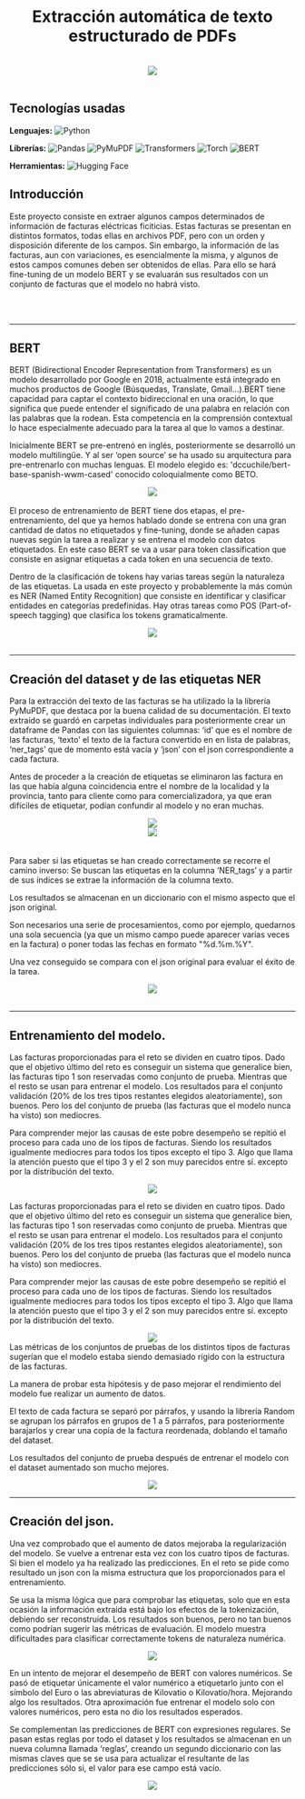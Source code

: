 <div align="center">

# Extracción automática de texto estructurado de PDFs

</div>

<br>
<div align="center">

  <img src="https://github.com/OscarDomPer/extraccion_facturas/blob/main/imaxes/imaxe0.png?raw=true">
  
</div>

<br>

## Tecnologías usadas

**Lenguajes:**
![Python](https://img.shields.io/badge/-Python-3776AB?style=flat&logo=python&logoColor=white)

**Librerías:**
![Pandas](https://img.shields.io/badge/-Pandas-150458?style=flat&logo=pandas&logoColor=white)
![PyMuPDF](https://img.shields.io/badge/-PyMuPDF-00599C?style=flat&logo=fitz&logoColor=white)
![Transformers](https://img.shields.io/badge/-Transformers-FF6F00?style=flat&logo=huggingface&logoColor=white)
![Torch](https://img.shields.io/badge/-Torch-EE4C2C?style=flat&logo=pytorch&logoColor=white)
![BERT](https://img.shields.io/badge/-BERT-181717?style=flat&logo=bert&logoColor=white)

**Herramientas:**
![Hugging Face](https://img.shields.io/badge/-Hugging%20Face-FFD700?style=flat&logo=huggingface&logoColor=white)

## Introducción

Este proyecto consiste en extraer algunos campos determinados de información de facturas eléctricas ficiticias. Estas
facturas se presentan en distintos formatos, todas ellas en archivos PDF, pero con un orden y disposición diferente de los
campos. Sin embargo, la información de las facturas, aun con variaciones, es esencialmente la misma, y algunos de estos
campos comunes deben ser obtenidos de ellas.
Para ello se hará fine-tuning de un modelo BERT y se evaluarán sus resultados con un conjunto de facturas que el modelo no habrá visto.

<br>
<br>


****
## BERT


BERT (Bidirectional Encoder Representation from Transformers) es un modelo desarrollado por Google en 2018, actualmente está integrado en muchos productos de Google (Búsquedas, Translate, Gmail…).BERT tiene capacidad para captar el contexto bidireccional en una oración, lo que significa que puede entender el significado de una palabra en relación con las palabras que la rodean.  Esta competencia en la comprensión contextual lo hace especialmente adecuado para la tarea al que lo vamos a destinar.

Inicialmente BERT se pre-entrenó en inglés, posteriormente se desarrolló un modelo multilingüe. Y al ser ‘open source’ se ha usado su arquitectura para pre-entrenarlo con muchas lenguas. El modelo elegido es: 'dccuchile/bert-base-spanish-wwm-cased' conocido coloquialmente como BETO.

<div align="center">
  
<img src="https://github.com/OscarDomPer/extraccion_facturas/blob/main/imaxes/imaxe_1.png?raw=true">

  
</div>


<br>
El proceso de entrenamiento de BERT tiene dos etapas, el pre-entrenamiento, del que ya hemos hablado donde se entrena con una gran cantidad de datos no etiquetados y fine-tuning, donde se añaden capas nuevas según la tarea a realizar y se entrena el modelo con datos etiquetados. En este caso BERT se va a usar para token classification que consiste en asignar etiquetas a cada token en una secuencia de texto.  

Dentro de la clasificación de tokens hay varias tareas según la naturaleza de las etiquetas.
La usada en este proyecto y probablemente la más común es NER (Named Entity Recognition) que consiste en identificar y clasificar entidades en categorías predefinidas. Hay otras tareas como POS (Part-of-speech tagging) que clasifica los tokens gramaticalmente.


<div align="center">
  
<img src="https://github.com/OscarDomPer/extraccion_facturas/blob/main/imaxes/imaxe12.png?raw=true">

  
</div>
  <br>
  
****
## Creación del dataset y de las etiquetas NER

Para la extracción del texto de las facturas se ha utilizado la la librería PyMuPDF, que destaca por la buena calidad de su documentación. El texto extraído se guardó en carpetas individuales para posteriormente crear un dataframe de Pandas con las siguientes columnas: ‘id’ que es el nombre de las facturas, ‘texto’ el texto de la factura convertido en en lista de palabras, ‘ner_tags’ que de momento está vacía y ‘json’ con el json correspondiente a cada factura.

Antes de proceder a la creación de etiquetas se eliminaron las factura en las que había alguna coincidencia entre el nombre de la localidad y la provincia, tanto para cliente como para comercializadora, ya que eran difíciles de etiquetar, podían confundir al modelo y no eran muchas.


<div align="center">
  
<img src="https://github.com/OscarDomPer/extraccion_facturas/blob/main/imaxes/imaxe_2.png?raw=true">

  
</div>

<div align="center">
  
<img src="https://github.com/OscarDomPer/extraccion_facturas/blob/main/imaxes/imaxe_4.png?raw=true">

  
</div>
  <br>
<br>
Para saber si las etiquetas se han creado correctamente se recorre el camino inverso: Se buscan las etiquetas en la columna ‘NER_tags’ y a partir de sus índices se extrae la información de la columna texto.

Los resultados se almacenan en un diccionario con el mismo aspecto que el json original.

Son necesarios una serie de procesamientos, como por ejemplo, quedarnos una sola secuencia (ya que un mismo campo puede aparecer varias veces en la factura) o poner todas las fechas en formato "%d.%m.%Y".

Una vez conseguido se compara con el json original para evaluar el éxito de la tarea.



<div align="center">
  
<img src="https://github.com/OscarDomPer/extraccion_facturas/blob/main/imaxes/imaxe_5.png?raw=true">

  
</div>
  <br>

****
## Entrenamiento del modelo.
Las facturas proporcionadas para el reto se dividen en cuatro tipos.
Dado que el objetivo último del reto es conseguir un sistema que generalice bien, las facturas tipo 1 son reservadas como conjunto de prueba. Mientras que el resto se usan para entrenar el modelo. Los resultados para el conjunto validación (20% de los tres tipos restantes elegidos aleatoriamente), son buenos. Pero los del conjunto de prueba (las facturas que el modelo nunca ha visto) son mediocres.

Para comprender mejor las causas de este pobre desempeño se repitió el proceso para cada uno de los tipos de facturas. Siendo los resultados igualmente mediocres para todos los tipos excepto el tipo 3. Algo que llama la atención puesto que el tipo 3 y el 2 son muy parecidos entre sí. excepto por la distribución del texto.


<div align="center">
  
<img src="https://github.com/OscarDomPer/extraccion_facturas/blob/main/imaxes/imaxe_6.png?raw=true">

  
</div>

Las facturas proporcionadas para el reto se dividen en cuatro tipos.
Dado que el objetivo último del reto es conseguir un sistema que generalice bien, las facturas tipo 1 son reservadas como conjunto de prueba. Mientras que el resto se usan para entrenar el modelo. Los resultados para el conjunto validación (20% de los tres tipos restantes elegidos aleatoriamente), son buenos. Pero los del conjunto de prueba (las facturas que el modelo nunca ha visto) son mediocres.

Para comprender mejor las causas de este pobre desempeño se repitió el proceso para cada uno de los tipos de facturas. Siendo los resultados igualmente mediocres para todos los tipos excepto el tipo 3. Algo que llama la atención puesto que el tipo 3 y el 2 son muy parecidos entre sí. excepto por la distribución del texto.

<div align="center">
  
<img src="https://github.com/OscarDomPer/extraccion_facturas/blob/main/imaxes/imaxe_7.png?raw=true">

  
</div>
Las métricas de los conjuntos de pruebas de los distintos tipos de facturas sugerían que el modelo estaba siendo demasiado rígido con la estructura de las facturas. 

La manera de probar esta hipótesis y de paso mejorar el rendimiento del modelo fue realizar un aumento de datos.

El texto de cada factura se  separó por párrafos, y usando la librería Random se agrupan los párrafos en grupos de 1 a 5 párrafos, para posteriormente barajarlos  y crear una copia de la factura reordenada, doblando el tamaño del dataset.

Los resultados del conjunto de prueba después de entrenar el modelo con el dataset aumentado son mucho mejores.


<div align="center">
  
<img src="https://github.com/OscarDomPer/extraccion_facturas/blob/main/imaxes/imaxe_8.png?raw=true">

  
</div>

****
## Creación del json.
Una vez comprobado que el aumento de datos mejoraba la regularización del modelo. Se vuelve a entrenar esta vez con los cuatro tipos de facturas.
Si bien el modelo  ya ha realizado las predicciones. En el reto se pide como resultado un json con la misma estructura que los proporcionados para el entrenamiento.

Se usa la misma lógica que para comprobar las etiquetas, solo que en esta ocasión la información extraída está bajo los efectos de la tokenización, debiendo ser reconstruida. Los resultados son buenos, pero no tan buenos como podrían sugerir las métricas de evaluación. El modelo muestra dificultades para clasificar correctamente tokens de naturaleza numérica.



<div align="center">
  
<img src="https://github.com/OscarDomPer/extraccion_facturas/blob/main/imaxes/imaxe_9.png?raw=true">

  
</div>

En un intento de mejorar el desempeño de BERT con valores numéricos. Se pasó de etiquetar únicamente el valor numérico a etiquetarlo junto con el símbolo del Euro o las abreviaturas de Kilovatio o Kilovatio/hora. Mejorando algo los resultados. Otra aproximación fue entrenar el modelo solo con valores numéricos, pero esta no dio los resultados esperados.

Se complementan las predicciones de BERT con expresiones regulares. Se pasan estas reglas por todo el dataset y los resultados se almacenan en un nueva columna llamada ‘reglas’, creando un segundo diccionario con las mismas claves que se se usa para actualizar el resultante de las predicciones sólo si, el valor para ese campo está vacío.
<div align="center">
  
<img src="https://github.com/OscarDomPer/extraccion_facturas/blob/main/imaxes/imaxe_10.png?raw=true">

  
</div>








